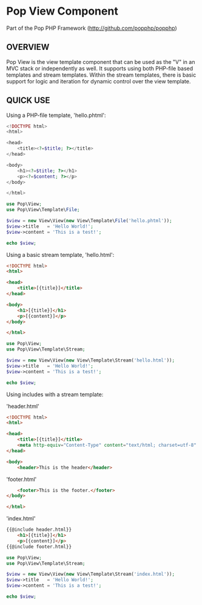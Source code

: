 Pop View Component
==================
Part of the Pop PHP Framework (http://github.com/popphp/popphp)

OVERVIEW
--------
Pop View is the view template component that can be used as the "V" in
an MVC stack or independently as well. It supports using both PHP-file
based templates and stream templates. Within the stream templates, there
is basic support for logic and iteration for dynamic control over
the view template.

QUICK USE
---------

Using a PHP-file template, 'hello.phtml':

```php
<!DOCTYPE html>
<html>

<head>
    <title><?=$title; ?></title>
</head>

<body>
    <h1><?=$title; ?></h1>
    <p><?=$content; ?></p>
</body>

</html>
```

```php
use Pop\View;
use Pop\View\Template\File;

$view = new View\View(new View\Template\File('hello.phtml'));
$view->title   = 'Hello World!';
$view->content = 'This is a test!';

echo $view;
```

Using a basic stream template, 'hello.html':

```html
<!DOCTYPE html>
<html>

<head>
    <title>[{title}]</title>
</head>

<body>
    <h1>[{title}]</h1>
    <p>[{content}]</p>
</body>

</html>
```

```php
use Pop\View;
use Pop\View\Template\Stream;

$view = new View\View(new View\Template\Stream('hello.html'));
$view->title   = 'Hello World!';
$view->content = 'This is a test!';

echo $view;
```

Using includes with a stream template:

'header.html'
```html
<!DOCTYPE html>
<html>

<head>
    <title>[{title}]</title>
    <meta http-equiv="Content-Type" content="text/html; charset=utf-8" />
</head>

<body>
    <header>This is the header</header>
```

'footer.html'
```html
    <footer>This is the footer.</footer>
</body>

</html>
```

'index.html'
```html
{{@include header.html}}
    <h1>[{title}]</h1>
    <p>[{content}]</p>
{{@include footer.html}}
```

```php
use Pop\View;
use Pop\View\Template\Stream;

$view = new View\View(new View\Template\Stream('index.html'));
$view->title   = 'Hello World!';
$view->content = 'This is a test!';

echo $view;
```
